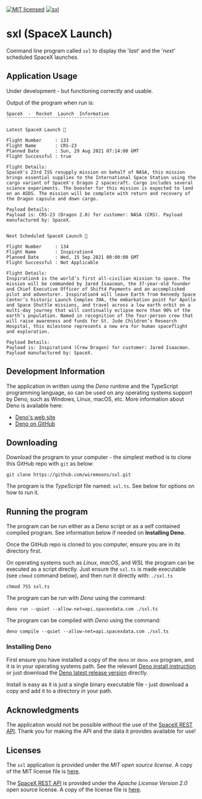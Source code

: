 [![MIT licensed](https://img.shields.io/badge/license-MIT-blue.svg)](https://raw.githubusercontent.com/hyperium/hyper/master/LICENSE)
[![sxl](https://github.com/wiremoons/sxl/actions/workflows/sxl-build-deno.yml/badge.svg?branch=main)](https://github.com/wiremoons/sxl/actions/workflows/sxl-build-deno.yml)

# sxl (SpaceX Launch)

Command line program called `sxl` to display the '_last_' and the '_next_'
scheduled SpaceX launches.

## Application Usage

Under development - but functioning correctly and usable.

Output of the program when run is:

```console
SpaceX  -  Rocket  Launch  Information
¯¯¯¯¯¯¯¯¯¯¯¯¯¯¯¯¯¯¯¯¯¯¯¯¯¯¯¯¯¯¯¯¯¯¯¯¯¯

Latest SpaceX Launch 🚀

Flight Number     : 133
Flight Name       : CRS-23
Planned Date      : Sun, 29 Aug 2021 07:14:00 GMT
Flight Successful : true

Flight Details:
SpaceX's 23rd ISS resupply mission on behalf of NASA, this mission brings essential supplies to the International Space Station using the cargo variant of SpaceX's Dragon 2 spacecraft. Cargo includes several science experiments. The booster for this mission is expected to land on an ASDS. The mission will be complete with return and recovery of the Dragon capsule and down cargo.

Payload Details:
Payload is: CRS-23 (Dragon 2.0) for customer: NASA (CRS). Payload manufactured by: SpaceX.


Next Scheduled SpaceX Launch 🚀

Flight Number     : 134
Flight Name       : Inspiration4
Planned Date      : Wed, 15 Sep 2021 00:00:00 GMT
Flight Successful : Not Applicable

Flight Details:
Inspiration4 is the world’s first all-civilian mission to space. The mission will be commanded by Jared Isaacman, the 37-year-old founder and Chief Executive Officer of Shift4 Payments and an accomplished pilot and adventurer. Inspiration4 will leave Earth from Kennedy Space Center’s historic Launch Complex 39A, the embarkation point for Apollo and Space Shuttle missions, and travel across a low earth orbit on a multi-day journey that will continually eclipse more than 90% of the earth’s population. Named in recognition of the four-person crew that will raise awareness and funds for St. Jude Children’s Research Hospital, this milestone represents a new era for human spaceflight and exploration.

Payload Details:
Payload is: Inspiration4 (Crew Dragon) for customer: Jared Isaacman. Payload manufactured by: SpaceX.
```

## Development Information

The application in written using the _Deno_ runtime and the TypeScript
programming language, so can be used on any operating systems support by Deno,
such as Windows, Linux, macOS, etc. More information about Deno is available
here:

- [Deno's web site](https://deno.land/)
- [Deno on GitHub](https://github.com/denoland)

## Downloading

Download the program to your computer - the simplest method is to clone this
GitHub repo with `git` as below:

```console
git clone https://github.com/wiremoons/sxl.git
```

The program is the _TypeScript_ file named: `sxl.ts`. See below for options on
how to run it.

## Running the program

The program can be run either as a Deno script or as a self contained compiled
program. See information below if needed on **Installing Deno**.

Once the GitHub repo is cloned to you computer, ensure you are in its directory
first.

On operating systems such as _Linux_, _macOS_, and _WSL_ the program can be
executed as a script directly. Just ensure the `sxl.ts` is made executable (see
`chmod` command below), and then run it directly with: `./sxl.ts`

```console
chmod 755 sxl.ts
```

The program can be run with _Deno_ using the command:

```console
deno run --quiet --allow-net=api.spacexdata.com ./sxl.ts
```

The program can be compiled with _Deno_ using the command:

```console
deno compile --quiet --allow-net=api.spacexdata.com ./sxl.ts
```

### Installing Deno

First ensure you have installed a copy of the `deno` or `deno.exe` program, and
it is in your operating systems path. See the relevant
[Deno install instruction]((https://deno.land/)) or just download the
[Deno latest release version](https://github.com/denoland/deno/releases)
directly.

Install is easy as it is just a single binary executable file - just download a
copy and add it to a directory in your path.

## Acknowledgments

The application would not be possible without the use of the
[SpaceX REST API](https://github.com/r-spacex/SpaceX-API). Thank you for making
the API and the data it provides available for use!

## Licenses

The `sxl` application is provided under the _MIT open source license_. A copy of
the MIT license file is [here](./LICENSE).

The [SpaceX REST API](https://github.com/r-spacex/SpaceX-API) is provided under
the _Apache License Version 2.0_ open source license. A copy of the license file
is [here](https://github.com/r-spacex/SpaceX-API/blob/master/LICENSE).

